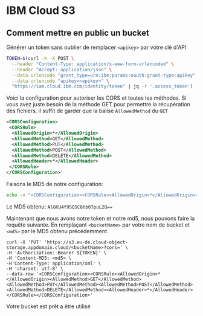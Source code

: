 # IBM Cloud S3

## Comment mettre en public un bucket

Générer un token sans oublier de remplacer `<apikey>` par votre clé d'API

```bash
TOKEN=$(curl -k -X POST \
  --header "Content-Type: application/x-www-form-urlencoded" \
  --header "Accept: application/json" \
  --data-urlencode "grant_type=urn:ibm:params:oauth:grant-type:apikey" \
  --data-urlencode "apikey=<apikey>" \
  "https://iam.cloud.ibm.com/identity/token" | jq -r '.access_token')
  ```
  
Voici la configuration pour autoriser les CORS et toutes les méthodes. 
Si vous avez juste besoin de la méthode GET pour permettre la récupération des fichiers, il suffit de garder que la balise `AllowedMethod` du `GET`
  
```xml
<CORSConfiguration>
 <CORSRule>
  <AllowedOrigin>*</AllowedOrigin>
  <AllowedMethod>GET</AllowedMethod>
  <AllowedMethod>PUT</AllowedMethod>
  <AllowedMethod>POST</AllowedMethod>
  <AllowedMethod>DELETE</AllowedMethod>
  <AllowedHeader>*</AllowedHeader>
 </CORSRule>
</CORSConfiguration>'
```
  
Faisons le MD5 de notre configuration:
  
```bash
echo -n "<CORSConfiguration><CORSRule><AllowedOrigin>*</AllowedOrigin><AllowedMethod>GET</AllowedMethod><AllowedMethod>PUT</AllowedMethod><AllowedMethod>POST</AllowedMethod><AllowedMethod>DELETE</AllowedMethod><AllowedHeader>*</AllowedHeader></CORSRule></CORSConfiguration>" | openssl dgst -md5 -binary | openssl enc -base64
```
 
Le MD5 obtenu: `AlGKU4f9SQ5C8tb07puL2Q==`

Maintenant que nous avons notre token et notre md5, nous pouvons faire la requête suivante. En remplaçant `<bucketName>` par votre nom de bucket et `<md5>` par le MD5 obtenu précédemment.

```
curl -X 'PUT' 'https://s3.eu-de.cloud-object-storage.appdomain.cloud/<bucketName>?cors=' \
-H 'Authorization: Bearer ${TOKEN}' \
-H 'Content-MD5: <md5> \
-H'Content-Type: application/xml' \
-H 'charset: utf-8' \
--data-raw '<CORSConfiguration><CORSRule><AllowedOrigin>*</AllowedOrigin><AllowedMethod>GET</AllowedMethod><AllowedMethod>PUT</AllowedMethod><AllowedMethod>POST</AllowedMethod><AllowedMethod>DELETE</AllowedMethod><AllowedHeader>*</AllowedHeader></CORSRule></CORSConfiguration>'
```

Votre bucket est prêt a être utilisé
